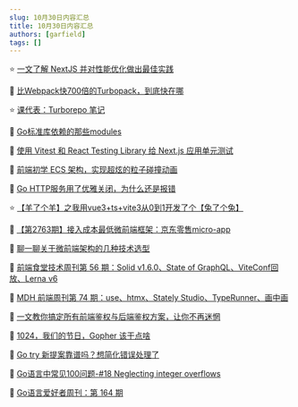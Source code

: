 ```yaml
---
slug: 10月30日内容汇总
title: 10月30日内容汇总
authors: [garfield]
tags: []
---
```


⭐️ [一文了解 NextJS 并对性能优化做出最佳实践](https://mp.weixin.qq.com/s/rH2BqV2v7O-2KYVYNaZU-Q)

📒 [比Webpack快700倍的Turbopack，到底快在哪](https://mp.weixin.qq.com/s/SRp408d-7T8nsPU4WjlMrQ)

⭐️ [课代表：Turborepo 笔记](https://mp.weixin.qq.com/s/beLkwHan2C8BuSArs53cIA)

📒 [Go标准库依赖的那些modules](https://mp.weixin.qq.com/s/n4Xvjrze4lWx8HdSMN20tg)

📒 [使用 Vitest 和 React Testing Library 给 Next.js 应用单元测试](https://juejin.cn/post/7158478077670981662)

📒 [前端初学 ECS 架构，实现超炫的粒子碰撞动画](https://mp.weixin.qq.com/s/zxSv8IpJtR__--pIwwb6AQ)

📒 [Go HTTP服务用了优雅关闭，为什么还是报错](https://mp.weixin.qq.com/s/X4LSkIOjsoyXPB2z8AxtFA)

⭐️ [【羊了个羊】之我用vue3+ts+vite3从0到1开发了个【兔了个兔】](https://juejin.cn/post/7147245442172977189)

📒 [【第2763期】接入成本最低微前端框架：京东零售micro-app](https://mp.weixin.qq.com/s/oDXzrZcHJ_MhqIToqqaTHw)

📒 [聊一聊关于微前端架构的几种技术选型](https://mp.weixin.qq.com/s/l_KKNRUyJANN6wkoC2TlVQ)

📒 [前端食堂技术周刊第 56 期：Solid v1.6.0、State of GraphQL、ViteConf回放、Lerna v6](https://mp.weixin.qq.com/s/UDru9Wxr53FH4sjq9MWBUA)

📒 [MDH 前端周刊第 74 期：use、htmx、Stately Studio、TypeRunner、画中画](https://mp.weixin.qq.com/s/WocipcJ3b1VTg2MYJyRdwA)

📒 [一文教你搞定所有前端鉴权与后端鉴权方案，让你不再迷惘](https://juejin.cn/post/7129298214959710244)

📒 [1024，我们的节日，Gopher 该干点啥](https://mp.weixin.qq.com/s/ipbUy3GBRMFat9jUSssMMw)

📒 [Go try 新提案靠谱吗？想简化错误处理了](https://mp.weixin.qq.com/s/o5F5obAXuFSpKYrn2r1FZw)

📒 [Go语言中常见100问题-#18 Neglecting integer overflows](https://mp.weixin.qq.com/s/KgjK7NJtkJbSRC7ToTJGdA)

📒 [Go语言爱好者周刊：第 164 期](https://mp.weixin.qq.com/s/e-pES-WWY3LJSQI9Cpj30Q)

